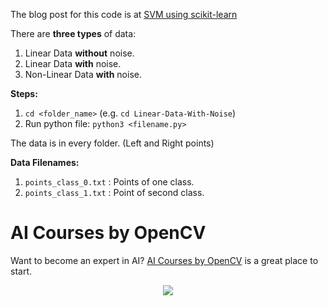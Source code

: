 The blog post for this code is at 
[SVM using scikit-learn](https://www.learnopencv.com/svm-using-scikit-learn-in-python/)

There are **three types** of data:

1. Linear Data **without** noise.
2. Linear Data **with** noise.
3. Non-Linear Data **with** noise.

**Steps:**

1. `cd <folder_name>` (e.g. `cd Linear-Data-With-Noise`)
2. Run python file: `python3 <filename.py>`

The data is in every folder. (Left and Right points)

**Data Filenames:**

1. `points_class_0.txt` : Points of one class.
2. `points_class_1.txt` : Point of second class.


# AI Courses by OpenCV

Want to become an expert in AI? [AI Courses by OpenCV](https://opencv.org/courses/) is a great place to start. 

<a href="https://opencv.org/courses/">
<p align="center"> 
<img src="https://www.learnopencv.com/wp-content/uploads/2020/04/AI-Courses-By-OpenCV-Github.png">
</p>
</a>
